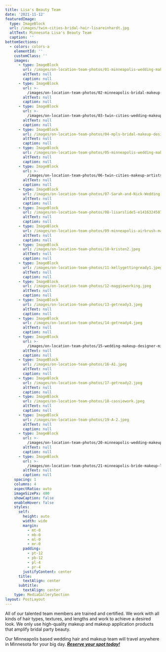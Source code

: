 ```yaml
---
title: Lisa's Beauty Team
date: '2021-11-12'
featuredImage:
  type: ImageBlock
  url: /images/twin-cities-bridal-hair-lisareinhardt.jpg
  altText: Minnesota Lisa's Beauty Team
  caption: ''
bottomSections:
  - colors: colors-a
    elementId: ''
    customClass: ''
    images:
      - type: ImageBlock
        url: /images/on-location-team-photos/01-minneapolis-wedding-makeup1.jpeg
        altText: null
        caption: null
      - type: ImageBlock
        url: >-
          /images/on-location-team-photos/02-minneapolis-bridal-makeup-artist.jpeg
        altText: null
        caption: null
      - type: ImageBlock
        url: >-
          /images/on-location-team-photos/03-twin-cities-wedding-makeup-team.jpeg
        altText: null
        caption: null
      - type: ImageBlock
        url: /images/on-location-team-photos/04-mpls-bridal-makeup-designers.jpeg
        altText: null
        caption: null
      - type: ImageBlock
        url: /images/on-location-team-photos/05-minneapolis-wedding-makeup.jpeg
        altText: null
        caption: null
      - type: ImageBlock
        url: >-
          /images/on-location-team-photos/06-twin-cities-makeup-artists-lisa-reinhardt.jpeg
        altText: null
        caption: null
      - type: ImageBlock
        url: /images/on-location-team-photos/07-Sarah-and-Nick-Wedding-0037.jpeg
        altText: null
        caption: null
      - type: ImageBlock
        url: /images/on-location-team-photos/08-lisarslide5-e1416324507876.jpeg
        altText: null
        caption: null
      - type: ImageBlock
        url: /images/on-location-team-photos/09-minneapolis-airbrush-makeup.jpeg
        altText: null
        caption: null
      - type: ImageBlock
        url: /images/on-location-team-photos/10-kristen2.jpeg
        altText: null
        caption: null
      - type: ImageBlock
        url: /images/on-location-team-photos/11-kellygettingready1.jpeg
        altText: null
        caption: null
      - type: ImageBlock
        url: /images/on-location-team-photos/12-maggieworking.jpeg
        altText: null
        caption: null
      - type: ImageBlock
        url: /images/on-location-team-photos/13-getready3.jpeg
        altText: null
        caption: null
      - type: ImageBlock
        url: /images/on-location-team-photos/14-getready4.jpeg
        altText: null
        caption: null
      - type: ImageBlock
        url: >-
          /images/on-location-team-photos/15-wedding-makeup-designer-minneapolis.jpeg
        altText: null
        caption: null
      - type: ImageBlock
        url: /images/on-location-team-photos/16-A1.jpeg
        altText: null
        caption: null
      - type: ImageBlock
        url: /images/on-location-team-photos/17-getready2.jpeg
        altText: null
        caption: null
      - type: ImageBlock
        url: /images/on-location-team-photos/18-cassiework.jpeg
        altText: null
        caption: null
      - type: ImageBlock
        url: /images/on-location-team-photos/19-A-2.jpeg
        altText: null
        caption: null
      - type: ImageBlock
        url: >-
          /images/on-location-team-photos/20-minneapolis-wedding-makeup-lisa-reinhardt.jpeg
        altText: null
        caption: null
      - type: ImageBlock
        url: >-
          /images/on-location-team-photos/21-minneapolis-bride-makeup-lisa-reinhardt.jpeg
        altText: null
        caption: null
    spacing: 1
    columns: 4
    aspectRatio: auto
    imageSizePx: 400
    showCaption: false
    enableHover: false
    styles:
      self:
        height: auto
        width: wide
        margin:
          - mt-0
          - mb-0
          - ml-0
          - mr-0
        padding:
          - pt-12
          - pb-12
          - pl-4
          - pr-4
        justifyContent: center
      title:
        textAlign: center
      subtitle:
        textAlign: center
    type: MediaGallerySection
layout: PostLayout
---
```

All of our talented team members are trained and certified. We work with all kinds of hair types, textures, and lengths and work to achieve a desired look. We only use high-quality makeup and makeup application products that amplify bridal party beauty.

Our Minneapolis based wedding hair and makeup team will travel anywhere in Minnesota for your big day. [***Reserve your spot today!***](/contact)
